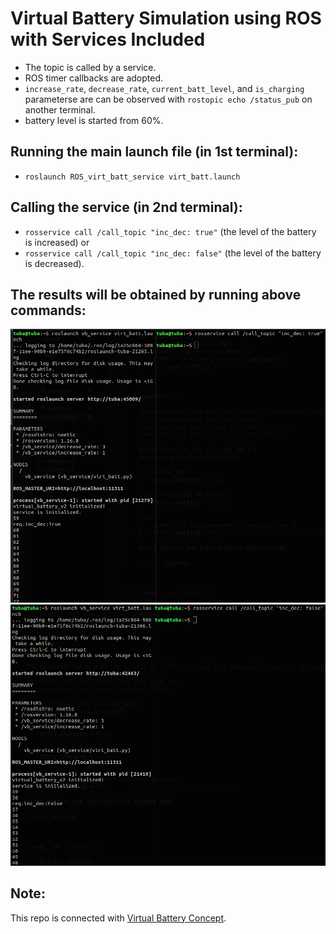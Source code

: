 # Virtual Battery Simulation using ROS with Services Included
- The topic is called by a service.
- ROS timer callbacks are adopted.
- `increase_rate`, `decrease_rate`, `current_batt_level`, and `is_charging` parameterse are can be observed with `rostopic echo /status_pub` on another terminal.
- battery level is started from 60%.


## Running the main launch file (in 1st terminal):
- `roslaunch ROS_virt_batt_service virt_batt.launch`

## Calling the service (in 2nd terminal):
- `rosservice call /call_topic "inc_dec: true"` (the level of the battery is increased) or 
- `rosservice call /call_topic "inc_dec: false"` (the level of the battery is decreased).

## The results will be obtained by running above commands:
<center>
<img src="imgs/true.png"/>
</center>

<center>
<img src="imgs/false.png"/>
</center>

## Note: 
This repo is connected with [Virtual Battery Concept](https://github.com/tubaknr/virtual_battery_v2). 

